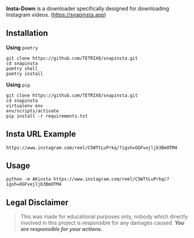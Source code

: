 


**Insta-Down** is a downloader specifically designed for downloading Instagram videos. (https://snapinsta.app)


</div>

## **Installation**

**Using** `poetry`

```
git clone https://github.com/TETRIX8/snapinsta.git
cd snapinsta
poetry shell
poetry install
```

**Using** `pip`

```
git clone https://github.com/TETRIX8/snapinsta.git
cd snapinsta
virtualenv env
env/scripts/activate
pip install -r requirements.txt
```

## Insta URL Example

```
https://www.instagram.com/reel/C5WTtLuPrkq/?igsh=OGFvejljb3BmOTM4
```

## Usage

```
python -m AKinsta https://www.instagram.com/reel/C5WTtLuPrkq/?igsh=OGFvejljb3BmOTM4
```

## **Legal Disclaimer**

> This was made for educational purposes only, nobody which directly involved in this project is responsible for any damages caused. **_You are responsible for your actions._**

